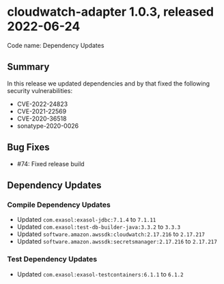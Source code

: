 # cloudwatch-adapter 1.0.3, released 2022-06-24

Code name: Dependency Updates

## Summary

In this release we updated dependencies and by that fixed the following security vulnerabilities:

* CVE-2022-24823
* CVE-2021-22569
* CVE-2020-36518
* sonatype-2020-0026

## Bug Fixes

* #74: Fixed release build

## Dependency Updates

### Compile Dependency Updates

* Updated `com.exasol:exasol-jdbc:7.1.4` to `7.1.11`
* Updated `com.exasol:test-db-builder-java:3.3.2` to `3.3.3`
* Updated `software.amazon.awssdk:cloudwatch:2.17.216` to `2.17.217`
* Updated `software.amazon.awssdk:secretsmanager:2.17.216` to `2.17.217`

### Test Dependency Updates

* Updated `com.exasol:exasol-testcontainers:6.1.1` to `6.1.2`
